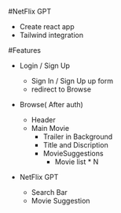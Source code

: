 #NetFlix GPT

- Create react app
- Tailwind integration

#Features 
- Login / Sign Up
    -   Sign In / Sign Up  up form
    -   redirect to Browse  


- Browse( After auth)
    - Header
    - Main Movie
        - Trailer in Background
        - Title and Discription
        - MovieSuggestions 
            - Movie list * N

- NetFlix GPT 
     -  Search Bar 
     - Movie Suggestion
     